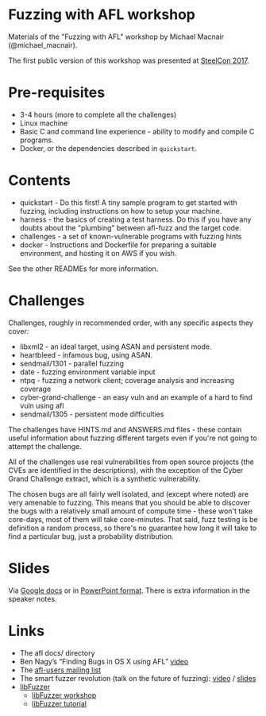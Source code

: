 # Fuzzing with AFL workshop
Materials of the "Fuzzing with AFL" workshop by Michael Macnair (@michael_macnair).

The first public version of this workshop was presented at [SteelCon 2017](https://www.steelcon.info/the-event/workshops/#FWA).

# Pre-requisites
- 3-4 hours (more to complete all the challenges)
- Linux machine
- Basic C and command line experience - ability to modify and compile C programs.
- Docker, or the dependencies described in `quickstart`.

# Contents
- quickstart - Do this first! A tiny sample program to get started with fuzzing, including instructions on how to setup your machine.
- harness - the basics of creating a test harness. Do this if you have any doubts about the "plumbing" between afl-fuzz and the target code.
- challenges - a set of known-vulnerable programs with fuzzing hints
- docker - Instructions and Dockerfile for preparing a suitable environment, and hosting it on AWS if you wish.

See the other READMEs for more information.

# Challenges

Challenges, roughly in recommended order, with any specific aspects they cover:
- libxml2 - an ideal target, using ASAN and persistent mode.
- heartbleed - infamous bug, using ASAN.
- sendmail/1301 - parallel fuzzing
- date - fuzzing environment variable input
- ntpq - fuzzing a network client; coverage analysis and increasing coverage
- cyber-grand-challenge - an easy vuln and an example of a hard to find vuln using afl
- sendmail/1305 - persistent mode difficulties

The challenges have HINTS.md and ANSWERS.md files - these contain useful information about fuzzing different targets even if you're not going to attempt the challenge.

All of the challenges use real vulnerabilities from open source projects (the CVEs are identified in the descriptions), with the exception of the Cyber Grand Challenge extract, which is a synthetic vulnerability.

The chosen bugs are all fairly well isolated, and (except where noted) are very amenable to fuzzing. This means that you should be able to discover the bugs with a relatively small amount of compute time - these won't take core-days, most of them will take core-minutes. That said, fuzz testing is be definition a random process, so there's no guarantee how long it will take to find a particular bug, just a probability distribution.

# Slides

Via [Google docs](https://docs.google.com/presentation/d/1lTVDDGCCOU6Fbm5JAfxO963LSVvrCWnbv0TBZP5Ka0o/pub?start=false&loop=false&delayms=30000) or in [PowerPoint format](https://github.com/mykter/afl-training/files/3253420/Fuzzing.with.AFL.pptx). There is extra information in the speaker notes.

# Links

- The afl docs/ directory
- Ben Nagy’s “Finding Bugs in OS X using AFL” [video](https://vimeo.com/129701495)
- The [afl-users mailing list](https://groups.google.com/forum/#!forum/afl-users)
- The smart fuzzer revolution (talk on the future of fuzzing): [video](https://www.youtube.com/watch?v=g1E2Ce5cBhI) / [slides](https://docs.google.com/presentation/d/1FgcMRv_pwgOh1yL5y4GFsl1ozFwd6PMNGlMi2ONkGec/edit#slide=id.g13a9c1bce4_6_0)
- [libFuzzer](http://llvm.org/docs/LibFuzzer.html)
    - [libFuzzer workshop](https://github.com/Dor1s/libfuzzer-workshop)
    - [libFuzzer tutorial](https://github.com/google/fuzzer-test-suite/blob/master/tutorial/libFuzzerTutorial.md)

